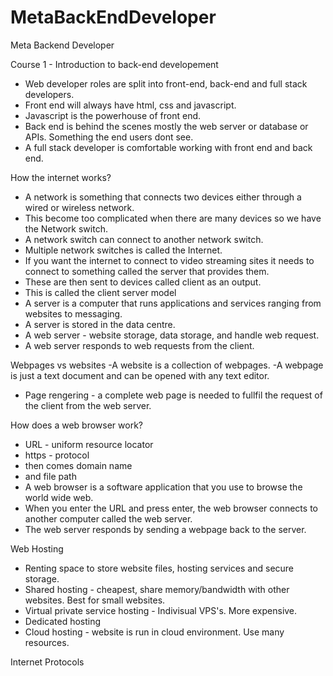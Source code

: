 # MetaBackEndDeveloper
Meta Backend Developer

Course 1 - Introduction to back-end developement

- Web developer roles are split into front-end, back-end and full stack developers.
- Front end will always have html, css and javascript.
- Javascript is the powerhouse of front end.
- Back end is behind the scenes mostly the web server or database or APIs. Something the end users dont see.
- A full stack developer is comfortable working with front end and back end.

How the internet works?
- A network is something that connects two devices either through a wired or wireless network.
- This become too complicated when there are many devices so we have the Network switch.
- A network switch can connect to another network switch.
- Multiple network switches is called the Internet.
- If you want the internet to connect to video streaming sites it needs to connect to something called the server that provides them.
- These are then sent to devices called client as an output.
- This is called the client server model
- A server is a computer that runs applications and services ranging from websites to messaging.
- A server is stored in the data centre.
- A web server - website storage, data storage, and handle web request.
- A web server responds to web requests from the client.

Webpages vs websites
-A website is a collection of webpages.
-A webpage is just a text document and can be opened with any text editor.
- Page rengering - a complete web page is needed to fullfil the request of the client from the web server.

How does a web browser work?
- URL - uniform resource locator
- https - protocol
- then comes domain name
- and file path
- A web browser is a software application that you use to browse the world wide web.
- When you enter the URL and press enter, the web browser connects to another computer called the web server.
- The web server responds by sending a webpage back to the server.

Web Hosting
- Renting space to store website files, hosting services and secure storage.
- Shared hosting - cheapest, share memory/bandwidth with other websites. Best for small websites.
- Virtual private service hosting - Indivisual VPS's. More expensive.
- Dedicated hosting
- Cloud hosting - website is run in cloud environment. Use many resources.

Internet Protocols

  






























